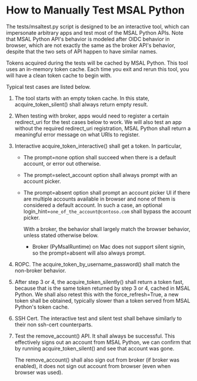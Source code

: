 # How to Manually Test MSAL Python

The tests/msaltest.py script is designed to be an interactive tool,
which can impersonate arbitrary apps and test most of the MSAL Python APIs.
Note that MSAL Python API's behavior is modeled after OIDC behavior in browser,
which are not exactly the same as the broker API's behavior,
despite that the two sets of API happen to have similar names.

Tokens acquired during the tests will be cached by MSAL Python.
This tool uses an in-memory token cache. Each time you exit and rerun this tool,
you will have a clean token cache to begin with.

Typical test cases are listed below.

1. The tool starts with an empty token cache.
   In this state, acquire_token_silent() shall always return empty result.

2. When testing with broker, apps would need to register a certain redirect_uri
   for the test cases below to work.
   We will also test an app without the required redirect_uri registration,
   MSAL Python shall return a meaningful error message on what URIs to register.

3. Interactive acquire_token_interactive() shall get a token. In particular,

   * The prompt=none option shall succeed when there is a default account,
     or error out otherwise.
   * The prompt=select_account option shall always prompt with an account picker.
   * The prompt=absent option shall prompt an account picker UI
     if there are multiple accounts available in browser
     and none of them is considered a default account.
     In such a case, an optional login_hint=`one_of_the_account@contoso.com`
     shall bypass the account picker.

     With a broker, the behavior shall largely match the browser behavior,
     unless stated otherwise below.

     * Broker (PyMsalRuntime) on Mac does not support silent signin,
       so the prompt=absent will also always prompt.

4. ROPC.
   The acquire_token_by_username_password() shall match the non-broker behavior.

5. After step 3 or 4, the acquire_token_silently() shall return a token fast,
   because that is the same token returned by step 3 or 4, cached in MSAL Python.
   We shall also retest this with the force_refresh=True,
   a new token shall be obtained,
   typically slower than a token served from MSAL Python's token cache.

6. SSH Cert. The interactive test and silent test shall behave similarly to
   their non ssh-cert counterparts.

7. Test the remove_account() API. It shall always be successful.
   This effectively signs out an account from MSAL Python,
   we can confirm that by running acquire_token_silent()
   and see that account was gone.

   The remove_account() shall also sign out from broker (if broker was enabled),
   it does not sign out account from browser (even when browser was used).

